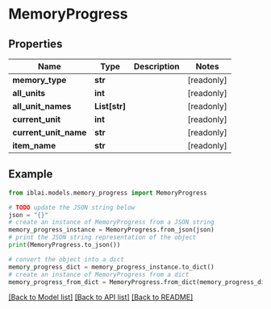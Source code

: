 # MemoryProgress


## Properties

Name | Type | Description | Notes
------------ | ------------- | ------------- | -------------
**memory_type** | **str** |  | [readonly] 
**all_units** | **int** |  | [readonly] 
**all_unit_names** | **List[str]** |  | [readonly] 
**current_unit** | **int** |  | [readonly] 
**current_unit_name** | **str** |  | [readonly] 
**item_name** | **str** |  | [readonly] 

## Example

```python
from iblai.models.memory_progress import MemoryProgress

# TODO update the JSON string below
json = "{}"
# create an instance of MemoryProgress from a JSON string
memory_progress_instance = MemoryProgress.from_json(json)
# print the JSON string representation of the object
print(MemoryProgress.to_json())

# convert the object into a dict
memory_progress_dict = memory_progress_instance.to_dict()
# create an instance of MemoryProgress from a dict
memory_progress_from_dict = MemoryProgress.from_dict(memory_progress_dict)
```
[[Back to Model list]](../README.md#documentation-for-models) [[Back to API list]](../README.md#documentation-for-api-endpoints) [[Back to README]](../README.md)


